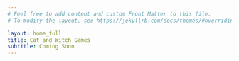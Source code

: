 ```yaml
---
# Feel free to add content and custom Front Matter to this file.
# To modify the layout, see https://jekyllrb.com/docs/themes/#overriding-theme-defaults

layout: home_full
title: Cat and Witch Games
subtitle: Coming Soon
---
```

